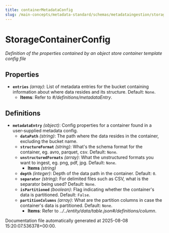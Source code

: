 ```yaml
---
title: containerMetadataConfig
slug: /main-concepts/metadata-standard/schemas/metadataingestion/storage/containermetadataconfig
---
```


# StorageContainerConfig

*Definition of the properties contained by an object store container template config file*

## Properties

- **`entries`** *(array)*: List of metadata entries for the bucket containing information about where data resides and its structure. Default: `None`.
  - **Items**: Refer to *#/definitions/metadataEntry*.
## Definitions

- **`metadataEntry`** *(object)*: Config properties for a container found in a user-supplied metadata config.
  - **`dataPath`** *(string)*: The path where the data resides in the container, excluding the bucket name.
  - **`structureFormat`** *(string)*: What's the schema format for the container, eg. avro, parquet, csv. Default: `None`.
  - **`unstructuredFormats`** *(array)*: What the unstructured formats you want to ingest, eg. png, pdf, jpg. Default: `None`.
    - **Items** *(string)*
  - **`depth`** *(integer)*: Depth of the data path in the container. Default: `0`.
  - **`separator`** *(string)*: For delimited files such as CSV, what is the separator being used? Default: `None`.
  - **`isPartitioned`** *(boolean)*: Flag indicating whether the container's data is partitioned. Default: `False`.
  - **`partitionColumns`** *(array)*: What are the partition columns in case the container's data is partitioned. Default: `None`.
    - **Items**: Refer to *../../entity/data/table.json#/definitions/column*.


Documentation file automatically generated at 2025-08-08 15:20:07.536378+00:00.

